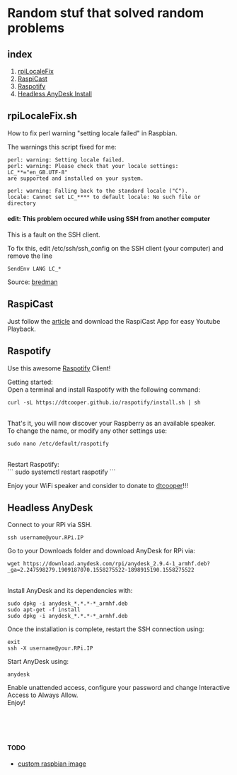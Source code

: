 # Random stuf that solved random problems
## index
1. [rpiLocaleFix](https://gntouts.github.io/toolkit/#rpilocalefixsh)
2. [RaspiCast](https://github.com/gntouts/toolkit/blob/master/README.md#raspicast)<br>
3. [Raspotify](https://github.com/gntouts/toolkit/blob/master/README.md#raspotify)<br>
4. [Headless AnyDesk Install](https://github.com/gntouts/toolkit/blob/master/README.md#headless-anydesk)

## rpiLocaleFix.sh

How to fix perl warning "setting locale failed" in Raspbian.

The warnings this script fixed for me:
```
perl: warning: Setting locale failed.
perl: warning: Please check that your locale settings:
LC_**="en_GB.UTF-8"
are supported and installed on your system.

perl: warning: Falling back to the standard locale ("C").
locale: Cannot set LC_**** to default locale: No such file or directory
```
#### **edit**: This problem occured while using SSH from another computer

This is a fault on the SSH client.

To fix this, edit /etc/ssh/ssh_config on the SSH client (your computer) and remove the line<br>
```
SendEnv LANG LC_*
```

Source: [bredman](https://www.raspberrypi.org/forums/viewtopic.php?f=50&t=11870)


## RaspiCast

Just follow the [article](https://thepi.io/how-to-use-your-raspberry-pi-as-a-chromecast-alternative/) and download the RaspiCast App for easy Youtube Playback.

## Raspotify

Use this awesome [Raspotify](https://github.com/dtcooper/raspotify) Client! <br>

Getting started: <br>
Open a terminal and install Raspotify with the following command:
```
curl -sL https://dtcooper.github.io/raspotify/install.sh | sh
```
<br> That's it, you will now discover your Raspberry as an available speaker.<br>
To change the name, or modify any other settings use:<br>
```
sudo nano /etc/default/raspotify
```
<br>
Restart Raspotify:<br>
```
sudo systemctl restart raspotify
```

Enjoy your WiFi speaker and consider to donate to [dtcooper](https://github.com/dtcooper/raspotify#donations)!!!
<br>
## Headless AnyDesk
Connect to your RPi via SSH.<br>
```
ssh username@your.RPi.IP
```

Go to your Downloads folder and download AnyDesk for RPi via: 
```
wget https://download.anydesk.com/rpi/anydesk_2.9.4-1_armhf.deb?_ga=2.247598279.1909187070.1558275522-1898915190.1558275522
```
<br>Install AnyDesk and its dependencies with:
```
sudo dpkg -i anydesk_*.*.*-*_armhf.deb
sudo apt-get -f install
sudo dpkg -i anydesk_*.*.*-*_armhf.deb
```
Once the installation is complete, restart the SSH connection using:
```
exit
ssh -X username@your.RPi.IP
```
Start AnyDesk using:
```
anydesk
```
Enable unattended access, configure your password and change Interactive Access to Always Allow. 
<br>
Enjoy!

<br><br><br>
#### TODO<br>
- [custom raspbian image](https://medium.com/platformer-blog/creating-a-custom-raspbian-os-image-for-production-3fcb43ff3630)
